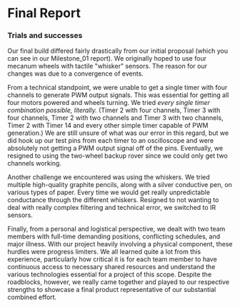 # Final Report

### Trials and successes
Our final build differed fairly drastically from our initial proposal (which you can see in our Milestone_01 report). 
We originally hoped to use four mecanum wheels with tactile "whisker" sensors. The reason for our changes was due
to a convergence of events. 

From a technical standpoint, we were unable to get a single timer with four channels to generate PWM output signals. 
This was essential for getting all four motors powered and wheels turning. We tried *every single timer combination 
possible, literally.* (Timer 2 with four channels, Timer 3 with four channels, Timer 2 with two channels and Timer 3
with two channels, Timer 2 with Timer 14 and every other simple timer capable of PWM generation.) We are still unsure
of what was our error in this regard, but we did hook up our test pins from each timer to an oscilloscope and were
absolutely not getting a PWM output signal off of the pins. Eventually, we resigned to using the two-wheel backup
rover since we could only get two channels working.

Another challenge we encountered was using the whiskers. We tried multiple high-quality graphite pencils, along with 
a silver conductive pen, on various types of paper. Every time we would get really unpredictable conductance through
the different whiskers. Resigned to not wanting to deal with really complex filtering and technical error, we switched
to IR sensors. 

Finally, from a personal and logistical perspective, we dealt with two team members with full-time demanding positions, 
conflicting schedules, and major illness. With our project heavily involving a physical component, these hurdles
were progress limiters. We all learned quite a lot from this experience, particularly how critical it is for
each team member to have continuous access to necessary shared resources and understand the various technologies 
essential for a project of this scope. Despite the roadblocks, however, we really came together and played to our
respective strengths to showcase a final product representative of our substantial combined effort.